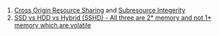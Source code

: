1) [Cross Origin Resource Sharing](https://developer.mozilla.org/en-US/docs/Web/HTTP/CORS) and [Subresource Integerity](https://developer.mozilla.org/en-US/docs/Web/Security/Subresource_Integrity)
2) [SSD vs HDD vs Hybrid (SSHD) - All three are 2* memory and not 1* memory which are volatile](https://www.youtube.com/watch?v=1cyMTl_QXSc)
